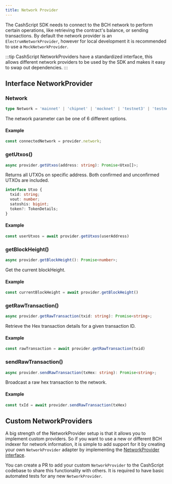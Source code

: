 ```yaml
---
title: Network Provider
---
```


The CashScript SDK needs to connect to the BCH network to perform certain operations, like retrieving the contract's balance, or sending transactions. By default the network provider is an `ElectrumNetworkProvider`, however for local development it is recommended to use a `MockNetworkProvider`.

:::tip
CashScript NetworkProviders have a standardized interface, this allows different network providers to be used by the SDK and makes it easy to swap out dependencies.
:::

## Interface NetworkProvider

### Network
```ts
type Network = 'mainnet' | 'chipnet' | 'mocknet' | 'testnet3' | 'testnet4' | 'regtest';
```

The network parameter can be one of 6 different options.

#### Example
```ts
const connectedNetwork = provider.network;
```

### getUtxos()
```ts
async provider.getUtxos(address: string): Promise<Utxo[]>;
```
Returns all UTXOs on specific address. Both confirmed and unconfirmed UTXOs are included.

```ts
interface Utxo {
  txid: string;
  vout: number;
  satoshis: bigint;
  token?: TokenDetails;
}
```

#### Example
```ts
const userUtxos = await provider.getUtxos(userAddress)
```

### getBlockHeight()
```ts
async provider.getBlockHeight(): Promise<number>;
```
Get the current blockHeight.

#### Example
```ts
const currentBlockHeight = await provider.getBlockHeight()
```

### getRawTransaction()
```ts
async provider.getRawTransaction(txid: string): Promise<string>;
```

Retrieve the Hex transaction details for a given transaction ID.

#### Example
```ts
const rawTransaction = await provider.getRawTransaction(txid)
```

### sendRawTransaction()
```ts
async provider.sendRawTransaction(txHex: string): Promise<string>;
```
Broadcast a raw hex transaction to the network.

#### Example
```ts
const txId = await provider.sendRawTransaction(txHex)
```

## Custom NetworkProviders

A big strength of the NetworkProvider setup is that it allows you to implement custom providers. So if you want to use a new or different BCH indexer for network information, it is simple to add support for it by creating your own `NetworkProvider` adapter by implementing the [NetworkProvider interface](https://github.com/CashScript/cashscript/blob/master/packages/cashscript/src/network/NetworkProvider.ts).

You can create a PR to add your custom `NetworkProvider` to the CashScript codebase to share this functionality with others. It is required to have basic automated tests for any new `NetworkProvider`.
